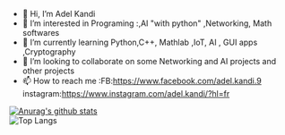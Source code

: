 - 👋 Hi, I’m Adel Kandi
- 👀 I’m interested in Programing :,AI "with python" ,Networking, Math softwares 
- 🌱 I’m currently learning Python,C++, Mathlab ,IoT, AI , GUI apps ,Cryptography
- 💞️ I’m looking to collaborate on some Networking and AI projects and other projects
- 📫 How to reach me :FB:https://www.facebook.com/adel.kandi.9
instagram:https://www.instagram.com/adel.kandi/?hl=fr

<!---
SDHIGHway/SDHIGHway is a ✨ special ✨ repository because its `README.md` (this file) appears on your GitHub profile.
You can click the Preview link to take a look at your changes.
--->
[![Anurag's github stats](https://github-readme-stats.vercel.app/api?username=adelkandi&theme=gruvbox)](https://github.com/adelkandi/github-readme-stats)  
![Top Langs](https://github-readme-stats.vercel.app/api/top-langs/?username=adelkandi&layout=compact&theme=gruvbox)
